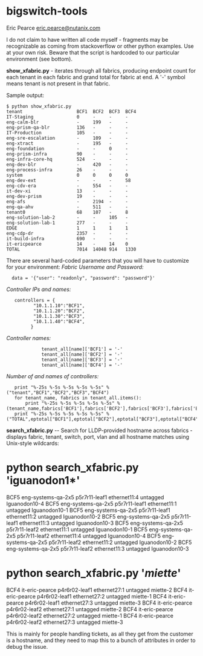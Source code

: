 # bigswitch-tools

Eric Pearce eric.pearce@nutanix.com

I do not claim to have written all code myself - fragments may be recognizable as coming from stackoverflow or other python examples. Use at your own risk.  Beware that the script is hardcoded to our particular environment (see bottom).

**show_xfabric.py** - iterates through all fabrics, producing endpoint count for each tenant in each fabric and grand total for fabric at end.  A '-' symbol means tenant is not present in that fabric.

Sample output:
```
$ python show_xfabric.py 
tenant                    BCF1  BCF2  BCF3  BCF4    
IT-Staging                0     -     -     -       
eng-calm-blr              -     199   -     -    
eng-prism-qa-blr          136   -     -     -     
IT-Production             105   -     -     -       
eng-sre-escalation        -     109   -     -    
eng-xtract                -     195   -     -       
eng-foundation            -     -     0     -    
eng-prism-infra           90    -     -     -    
eng-infra-core-hq         524   -     -     -    
eng-dev-blr               -     420   -     -    
eng-process-infra         26    -     -     -    
system                    0     0     0     0    
eng-dev-ext               -     -     -     58   
eng-cdv-era               -     554   -     -    
it-dev-xi                 13    -     -     -    
eng-dev-prism             19    -     -     -    
eng-afs                   -     2194  -     -    
eng-qa-ahv                -     511   -     -       
tenant0                   68    107   -     8       
eng-solution-lab-2        -     -     105   -    
eng-solution-lab-1        277   -     -     -    
EDGE                      1     1     1     1    
eng-cdp-dr                2357  -     -     -        
it-build-infra            690   -     -     -    
it-ericpearce             14    -     14    0    
TOTAL                     7014  14048 914   1330
```

There are several hard-coded parameters that you will have to customize for your environment:
*Fabric Username and Password:*
```
  data = '{"user": "readonly", "password": "password"}'
```
*Controller IPs and names:*
```
   controllers = {
          "10.1.1.10":"BCF1",
          "10.1.1.20":"BCF2",
          "10.1.1.30":"BCF3",
          "10.1.1.40":"BCF4",
         }
```
*Controller names:*
```
             tenant_all[name]['BCF1'] = '-'
             tenant_all[name]['BCF2'] = '-'
             tenant_all[name]['BCF3'] = '-'
             tenant_all[name]['BCF4'] = '-'
```
*Number of and names of controllers:*
```
   print "%-25s %-5s %-5s %-5s %-5s" % ("tenant","BCF1","BCF2","BCF3","BCF4")
   for tenant_name, fabrics in tenant_all.items():
       print "%-25s %-5s %-5s %-5s %-5s" % (tenant_name,fabrics['BCF1'],fabrics['BCF2'],fabrics['BCF3'],fabrics['BCF4'])
   print "%-25s %-5s %-5s %-5s %-5s" % ("TOTAL",eptotal["BCF1"],eptotal["BCF2"],eptotal["BCF3"],eptotal["BCF4"])
```
**search_xfabric.py** -- Search for LLDP-provided hostname across fabrics - displays fabric, tenant, switch, port, vlan and all hostname matches using Unix-style wildcards:

# python search_xfabric.py 'iguanodon1*'
BCF5 eng-systems-qa-2x5 p5r7r11-leaf1 ethernet11:4 untagged Iguanodon10-4
BCF5 eng-systems-qa-2x5 p5r7r11-leaf1 ethernet11:1 untagged Iguanodon10-1
BCF5 eng-systems-qa-2x5 p5r7r11-leaf1 ethernet11:2 untagged Iguanodon10-2
BCF5 eng-systems-qa-2x5 p5r7r11-leaf1 ethernet11:3 untagged Iguanodon10-3
BCF5 eng-systems-qa-2x5 p5r7r11-leaf2 ethernet11:1 untagged Iguanodon10-1
BCF5 eng-systems-qa-2x5 p5r7r11-leaf2 ethernet11:4 untagged Iguanodon10-4
BCF5 eng-systems-qa-2x5 p5r7r11-leaf2 ethernet11:2 untagged Iguanodon10-2
BCF5 eng-systems-qa-2x5 p5r7r11-leaf2 ethernet11:3 untagged Iguanodon10-3
# python search_xfabric.py '*miette*'
BCF4 it-eric-pearce p4r6r02-leaf1 ethernet27:1 untagged miette-2
BCF4 it-eric-pearce p4r6r02-leaf1 ethernet27:2 untagged miette-1
BCF4 it-eric-pearce p4r6r02-leaf1 ethernet27:3 untagged miette-3
BCF4 it-eric-pearce p4r6r02-leaf2 ethernet27:1 untagged miette-2
BCF4 it-eric-pearce p4r6r02-leaf2 ethernet27:2 untagged miette-1
BCF4 it-eric-pearce p4r6r02-leaf2 ethernet27:3 untagged miette-3

This is mainly for people handling tickets, as all they get from the customer is a hostname, and they need to map this to a bunch of attributes in order to debug the issue.
